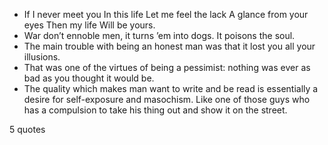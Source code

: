  - If I never meet you In this life Let me feel the lack A glance from your eyes Then my life Will be yours.
 - War don’t ennoble men, it turns ’em into dogs. It poisons the soul.
 - The main trouble with being an honest man was that it lost you all your illusions.
 - That was one of the virtues of being a pessimist: nothing was ever as bad as you thought it would be.
 - The quality which makes man want to write and be read is essentially a desire for self-exposure and masochism. Like one of those guys who has a compulsion to take his thing out and show it on the street.

5 quotes